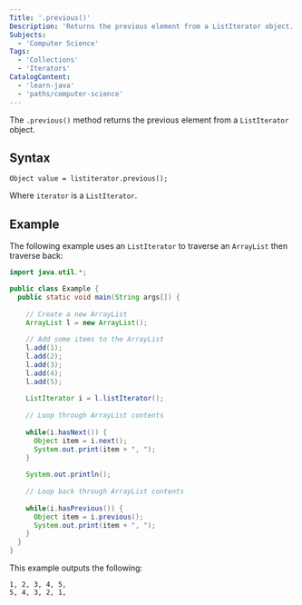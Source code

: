 ```yaml
---
Title: '.previous()'
Description: 'Returns the previous element from a ListIterator object.'
Subjects:
  - 'Computer Science'
Tags:
  - 'Collections'
  - 'Iterators'
CatalogContent:
  - 'learn-java'
  - 'paths/computer-science'
---
```


The `.previous()` method returns the previous element from a `ListIterator` object.

## Syntax

```pseudo
Object value = listiterator.previous();
```

Where `iterator` is a `ListIterator`.

## Example

The following example uses an `ListIterator` to traverse an `ArrayList` then traverse back:

```java
import java.util.*;

public class Example {
  public static void main(String args[]) {
    
    // Create a new ArrayList
    ArrayList l = new ArrayList();
    
    // Add some items to the ArrayList
    l.add(1);
    l.add(2);
    l.add(3);
    l.add(4);
    l.add(5);
    
    ListIterator i = l.listIterator();
    
    // Loop through ArrayList contents
    
    while(i.hasNext()) {
      Object item = i.next();
      System.out.print(item + ", ");
    }
    
    System.out.println();
    
    // Loop back through ArrayList contents
    
    while(i.hasPrevious()) {
      Object item = i.previous();
      System.out.print(item + ", ");
    }
  }
}
```

This example outputs the following:

```shell
1, 2, 3, 4, 5, 
5, 4, 3, 2, 1, 
```
